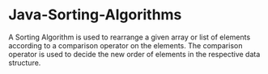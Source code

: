 # Java-Sorting-Algorithms<br>
A Sorting Algorithm is used to rearrange a given array or list of elements according to a comparison operator on the elements. The comparison operator is used to decide the new order of elements in the respective data structure.
